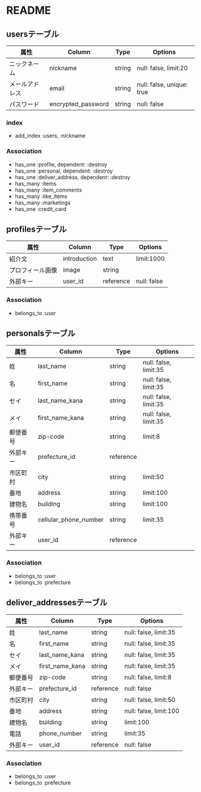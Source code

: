 # README

## usersテーブル

|属性|Column|Type|Options|
|---|---|---|---|
|ニックネーム|nickname|string|null: false, limit:20|
|メールアドレス|email|string|null: false, unique: true|
|パスワード|encrypted_password|string|null: false|

### index

- add_index :users, :nickname

### Association

- has_one :profile, dependent: :destroy
- has_one :personal, dependent: :destroy
- has_one :deliver_address, dependent: :destroy
- has_many :items
- has_many :item_comments
- has_many :like_items
- has_many :marketings
- has_one :credit_card

## profilesテーブル

|属性|Column|Type|Options|
|---|---|---|---|
|紹介文|introduction|text|limit:1000|
|プロフィール画像|image|string||
|外部キー|user_id|reference|null: false|

### Association

- belongs_to :user

## personalsテーブル

|属性|Column|Type|Options|
|---|---|---|---|
|姓|last_name|string|null: false, limit:35|
|名|first_name|string|null: false, limit:35|
|セイ|last_name_kana|string|null: false, limit:35|
|メイ|first_name_kana|string|null: false, limit:35|
|郵便番号|zip-code|string|limit:8|
|外部キー|prefecture_id|reference||
|市区町村|city|string|limit:50|
|番地|address|string|limit:100|
|建物名|building|string|limit:100|
|携帯番号|cellular_phone_number|string|limit:35|
|外部キー|user_id|reference||

### Association

- belongs_to :user
- belongs_to :prefecture

## deliver_addressesテーブル

|属性|Column|Type|Options|
|---|---|---|---|
|姓|last_name|string|null: false, limit:35|
|名|first_name|string|null: false, limit:35|
|セイ|last_name_kana|string|null: false, limit:35|
|メイ|first_name_kana|string|null: false, limit:35|
|郵便番号|zip-code|string|null: false, limit:8|
|外部キー|prefecture_id|reference|null: false|
|市区町村|city|string|null: false, limit:50|
|番地|address|string|null: false, limit:100|
|建物名|building|string|limit:100|
|電話|phone_number|string|limit:35|
|外部キー|user_id|reference|null: false

### Association

- belongs_to :user
- belongs_to :prefecture